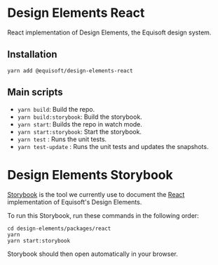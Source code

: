 # Design Elements React
React implementation of Design Elements, the Equisoft design system.

## Installation

```
yarn add @equisoft/design-elements-react
```

## Main scripts

- `yarn build`: Build the repo.
- `yarn build:storybook`: Build the storybook.
- `yarn start`: Builds the repo in watch mode.
- `yarn start:storybook`: Start the storybook.
- `yarn test` : Runs the unit tests.
- `yarn test-update` : Runs the unit tests and updates the snapshots.

# Design Elements Storybook

[Storybook](https://storybook.js.org) is the tool we currently use to document the [React](../react) implementation of Equisoft's Design Elements.

To run this Storybook, run these commands in the following order:

```
cd design-elements/packages/react
yarn
yarn start:storybook
```

Storybook should then open automatically in your browser.